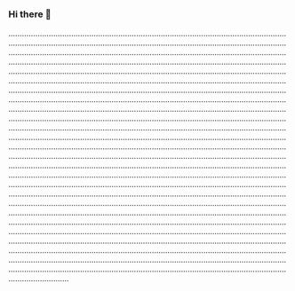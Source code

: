 ### Hi there 👋

...................................................................................................................................................................................................................................................................................................................................................................................................................................................................................................................................................................................................................................................................................................................................................................................................................................................................................................................................................................................................................................................................................................................................................................................................................................................................................................................................................................................................................................................................................................................................................................................................................................................................................................................................................................................................................................................................................................................................................................................................................................................................................................................................................................................................................................................................................................................................................................................................................................................................................................................................................................................................................................................................................................................................................................................................................................................................................................................................................................................................................................................................................................................................................................................................................................................................................................................................................................................